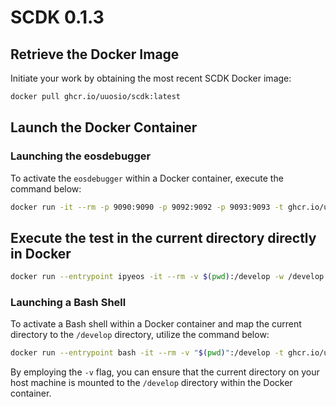 # SCDK 0.1.3

## Retrieve the Docker Image

Initiate your work by obtaining the most recent SCDK Docker image:

```bash
docker pull ghcr.io/uuosio/scdk:latest
```

## Launch the Docker Container

### Launching the eosdebugger

To activate the `eosdebugger` within a Docker container, execute the command below:

```bash
docker run -it --rm -p 9090:9090 -p 9092:9092 -p 9093:9093 -t ghcr.io/uuosio/scdk
```

## Execute the test in the current directory directly in Docker

```bash
docker run --entrypoint ipyeos -it --rm -v $(pwd):/develop -w /develop -t ghcr.io/uuosio/scdk ./test.py
```

### Launching a Bash Shell

To activate a Bash shell within a Docker container and map the current directory to the `/develop` directory, utilize the command below:

```bash
docker run --entrypoint bash -it --rm -v "$(pwd)":/develop -t ghcr.io/uuosio/scdk
```

By employing the `-v` flag, you can ensure that the current directory on your host machine is mounted to the `/develop` directory within the Docker container.